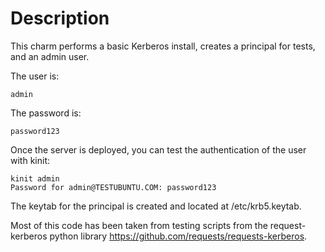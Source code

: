 # Description

This charm performs a basic Kerberos install, creates a principal for tests, 
and an admin user. 

The user is:

    admin

The password is:

    password123

Once the server is deployed, you can test the authentication of the user
with kinit:

    kinit admin
    Password for admin@TESTUBUNTU.COM: password123
    
The keytab for the principal is created and located at /etc/krb5.keytab.

Most of this code has been taken from testing scripts from the request-kerberos
python library https://github.com/requests/requests-kerberos.

